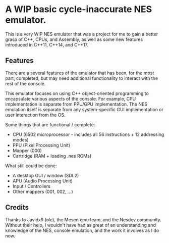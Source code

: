 # A WIP basic cycle-inaccurate NES emulator.
This is a very WIP NES emulator that was a project for me to gain a better grasp
of C++, CPUs, and Assembly, as well as some new features introduced in
C++11, C++14, and C++17.

## Features
There are a several features of the emulator that has been, for the most part,
completed, but may need additional functionality to interact with the rest of
the console.

This emulator focuses on using C++ object-oriented programming to encapsulate
various aspects of the console. For example, CPU implementation is separate
from PPU/GPU implementation. The NES emulation itself is separate from
any system-specific GUI implementation or user interaction from the OS.

Some things that are functional / complete:
- CPU (6502 microprocessor - includes all 56 instructions + 12 addressing modes)
- PPU (Pixel Processing Unit)
- Mapper (000)
- Cartridge (RAM + loading .nes ROMs)

What still could be done:
- A desktop GUI / window (SDL2)
- APU (Audio Processing Unit)
- Input / Controllers
- Other mappers (001, 002, ...)

## Credits
Thanks to Javidx9 (olc), the Mesen emu team, and the Nesdev community.
Without their help, I wouldn't have had as great of an understanding and
knowledge of the NES, console emulation, and the work it involves as I do now.
